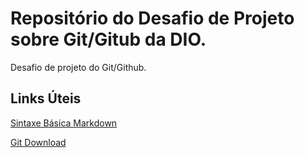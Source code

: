 # Repositório do Desafio de Projeto sobre Git/Gitub da DIO.
Desafio de projeto do Git/Github.

## Links Úteis
[Sintaxe Básica Markdown](https://www.markdownguide.org/basic-syntax/)

[Git Download](https://git-scm.com/downloads)
